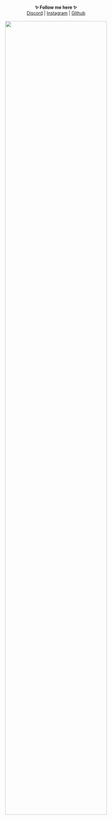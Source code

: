 <p align='center'>
  <b>✨ Follow me here ✨</b><br>  
  <a href="https://discord.gg/hvEDPxgTDz">Discord</a> |
  <a href="https://www.instagram.com/whoistomvss">Instagram</a> |
  <a href="https://github.com/xannbtw">Github</a><br><br>
  <img src="https://cdn.discordapp.com/attachments/915014426770419763/998140459513806910/unknown.png" style="width: 80%">
</p>
